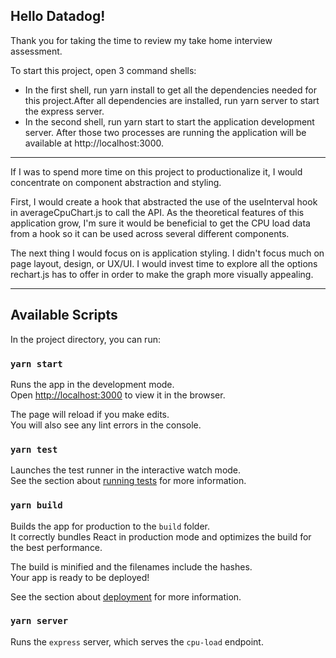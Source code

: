 ## Hello Datadog!

Thank you for taking the time to review my take home interview assessment.

To start this project, open 3 command shells:

- In the first shell, run yarn install to get all the dependencies needed for this project.After all dependencies are installed, run yarn server to start the express server.
- In the second shell, run yarn start to start the application development server.
  After those two processes are running the application will be available at http://localhost:3000.

---

If I was to spend more time on this project to productionalize it, I would concentrate on component abstraction and styling.

First, I would create a hook that abstracted the use of the useInterval hook in averageCpuChart.js to call the API. As the theoretical features of this application grow, I'm sure it would be beneficial to get the CPU load data from a hook so it can be used across several different components.

The next thing I would focus on is application styling. I didn't focus much on page layout, design, or UX/UI. I would invest time to explore all the options rechart.js has to offer in order to make the graph more visually appealing.

---

## Available Scripts

In the project directory, you can run:

### `yarn start`

Runs the app in the development mode.\
Open [http://localhost:3000](http://localhost:3000) to view it in the browser.

The page will reload if you make edits.\
You will also see any lint errors in the console.

### `yarn test`

Launches the test runner in the interactive watch mode.\
See the section about [running tests](https://facebook.github.io/create-react-app/docs/running-tests) for more information.

### `yarn build`

Builds the app for production to the `build` folder.\
It correctly bundles React in production mode and optimizes the build for the best performance.

The build is minified and the filenames include the hashes.\
Your app is ready to be deployed!

See the section about [deployment](https://facebook.github.io/create-react-app/docs/deployment) for more information.

### `yarn server`

Runs the `express` server, which serves the `cpu-load` endpoint.
